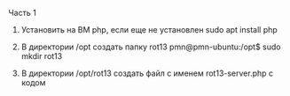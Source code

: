 Часть 1

   1.  Установить на ВМ php, если еще не установлен
          sudo apt install php

    
  2.   В директории /opt создать папку rot13
        pmn@pmn-ubuntu:/opt$ sudo mkdir rot13


    
  3.   В директории /opt/rot13 создать файл с именем rot13-server.php с кодом

<?php
$sock = socket_create(AF_INET, SOCK_DGRAM, SOL_UDP);
socket_bind($sock, '0.0.0.0', 10000);
for (;;) {
  socket_recvfrom($sock, $message, 1024, 0, $ip, $port);
  $reply = str_rot13($message);
  socket_sendto($sock, $reply, strlen($reply), 0, $ip, $port);
}

 4.    Запустить сервер командой php rot13-server.php и проверить что сервер работает: выполнить nc -u 127.0.0.1 10000 и ввести Hello World
    

  5. Написать юнит-файл для запуска rot13-server.php как сервиса

  [Unit]
Description=php


[Service]
Type=simple
ExecStart=/usr/bin/php /opt/rot13/rot13-server.php
Restart=always  


[Install]
WantedBy=multi-user.target
 

Часть 2

    Написать юнит-файл для запуска скрипта как сервиса systemd, создать таймер для периодического выполнения задачи про таймеры можно посмотреть тут https://youtu.be/hTkaCE5Mz8I

если сервис хотя бы раз удачно отработал, то должен появиться файл /var/log/dsk-usage.log с записью примерно такого вида

1730956510 [ALARM] Disk usage for / is greater then 5: current value is 35

    Написать юнит-файл для запуска простого веб-сервера на python. После того как сервис запустится выполнить команду

curl 127.0.0.1:9999

ответ должен быть Hello from Python



Часть 3 (задача со звездочкой)

   1. Установить redis (install-redis-on-linux)
       sudo apt install redis-server
    
   2.  Посмотреть статус демона redis
    
    sudo systemctl status redis-server

    
    3. Запустить второй экземпляр демона redis, написав systemd unit




 

   
 
